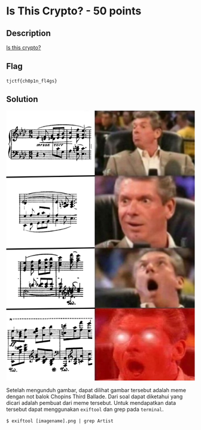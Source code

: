 # Is This Crypto? - 50 points
## Description
[Is this crypto?](https://static.tjctf.org/e141851decd4f7afab034c7055db229bd54011d2860ebd622302088fd4e062ae_file.txt)
## Flag
```
tjctf{ch0p1n_fl4gs}
```
## Solution
![](img.png)

Setelah mengunduh gambar, dapat dilihat gambar tersebut adalah meme dengan not balok Chopins Third Ballade. Dari soal dapat diketahui yang dicari adalah pembuat dari meme tersebut. Untuk mendapatkan data tersebut dapat menggunakan `exiftool` dan grep pada `terminal`. 
```
$ exiftool [imagename].png | grep Artist
```
